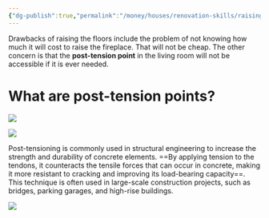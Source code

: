 ```yaml
---
{"dg-publish":true,"permalink":"/money/houses/renovation-skills/raising-a-sunken-floor/","tags":["oakmore"],"created":"","updated":""}
---
```



Drawbacks of raising the floors include the problem of not knowing how much it will cost to raise the fireplace. That will not be cheap. The other concern is that the **post-tension point** in the living room will not be accessible if it is ever needed.

# What are post-tension points?

![](https://civilquery.com/wp-content/uploads/2021/05/Basics-of-PT-Slab.png)

![](https://cdnassets.hw.net/dims4/GG/7f5e1d2/2147483647/resize/480x%3E/quality/90/?url=https%3A%2F%2Fcdnassets.hw.net%2F03%2Fc9%2F03243ddd47eab780e3db0124e5b8%2Ftmp64d-2etmp-tcm45-331921.jpg)

Post-tensioning is commonly used in structural engineering to increase the strength and durability of concrete elements. ==By applying tension to the tendons, it counteracts the tensile forces that can occur in concrete, making it more resistant to cracking and improving its load-bearing capacity==. This technique is often used in large-scale construction projects, such as bridges, parking garages, and high-rise buildings.

![](https://lh3.googleusercontent.com/pw/AJFCJaXp45EQPK1KfGYcBL6C0XjQ4iLw4d2v1fpkS8ITqkVJ54gqfqvVL52DmutPcXbZZA3ukmmgUDPiafSet8t1JYicbQr76bg3lsA9XeT15DVt-mjdbZqXHsu8PMHm9E2yJacgpJJuYDJHYXCeJCmxoQOJQQ=w2644-h1983-s-no?authuser=0)